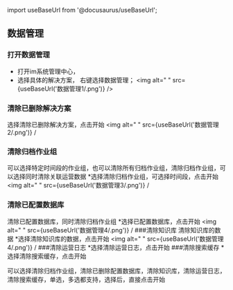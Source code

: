 
import useBaseUrl from '@docusaurus/useBaseUrl';

## 数据管理
### 打开数据管理
* 打开im系统管理中心，
* 选择具体的解决方案， 右键选择数据管理；
<img alt=" " src={useBaseUrl('数据管理1/.png')} />
### 清除已删除解决方案
选择清除已删除解决方案，点击开始
<img alt=" " src={useBaseUrl('数据管理2/.png')} /
### 清除归档作业组
可以选择特定时间段的作业组，也可以清除所有归档作业组，清除归档作业组，可以选择同时清除关联运营数据
*选择清除归档作业组，可选择时间段，点击开始
<img alt=" " src={useBaseUrl('数据管理3/.png')} /

### 清除已配置数据库
清除已配置数据库，同时清除归档作业组
*选择已配置数据库，点击开始
<img alt=" " src={useBaseUrl('数据管理4/.png')} /
###清除知识库
清除知识库的数据
*选择清除知识库的数据，点击开始
<img alt=" " src={useBaseUrl('数据管理4/.png')} /
###清除运营日志
*选择清除运营日志，点击开始
###清除搜索缓存
*选择清除搜索缓存，点击开始

可以选择清除归档作业组，清除已删除配置数据库，清除知识库，清除运营日志，清除搜索缓存，单选，多选都支持，选择后，直接点击开始








